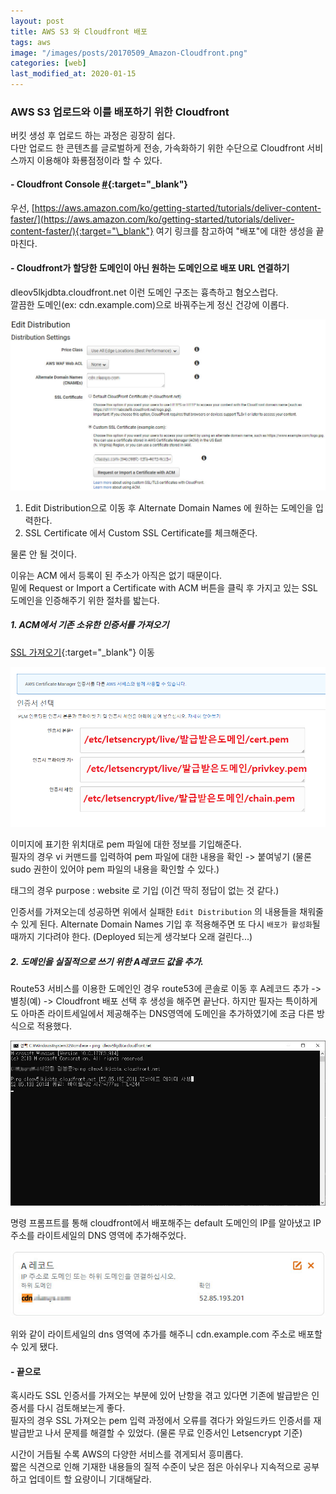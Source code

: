 ```yaml
---
layout: post
title: AWS S3 와 Cloudfront 배포
tags: aws
image: "/images/posts/20170509_Amazon-Cloudfront.png"
categories: [web]
last_modified_at: 2020-01-15
---
```


### AWS S3 업로드와 이를 배포하기 위한 Cloudfront

버킷 생성 후 업로드 하는 과정은 굉장히 쉽다.  
다만 업로드 한 콘텐츠를 글로벌하게 전송, 가속화하기 위한 수단으로 Cloudfront 서비스까지 이용해야 화룡점정이라 할 수 있다.

#### - Cloudfront Console [#](https://console.aws.amazon.com/cloudfront/home){:target="\_blank"}

우선, [https://aws.amazon.com/ko/getting-started/tutorials/deliver-content-faster/](https://aws.amazon.com/ko/getting-started/tutorials/deliver-content-faster/){:target="\_blank"} 여기 링크를 참고하여 "배포"에 대한 생성을 끝마친다.

#### - Cloudfront가 할당한 도메인이 아닌 원하는 도메인으로 배포 URL 연결하기

dleov5lkjdbta.cloudfront.net 이런 도메인 구조는 흉측하고 혐오스럽다.  
깔끔한 도메인(ex: cdn.example.com)으로 바꿔주는게 정신 건강에 이롭다.

![Cloudfront](/images/posts/aws-200115-1.jpg "Cloudfront")

1. Edit Distribution으로 이동 후 Alternate Domain Names 에 원하는 도메인을 입력한다.
2. SSL Certificate 에서 Custom SSL Certificate를 체크해준다.

물론 안 될 것이다.

이유는 ACM 에서 등록이 된 주소가 아직은 없기 때문이다.  
밑에 Request or Import a Certificate with ACM 버튼을 클릭 후 가지고 있는 SSL 도메인을 인증해주기 위한 절차를 밟는다.

##### 1. ACM에서 기존 소유한 인증서를 가져오기

[SSL 가져오기](https://console.aws.amazon.com/acm/home?region=us-east-1#/importwizard/){:target="\_blank"} 이동

![Cloudfront2](/images/posts/aws-200115-2.png "Cloudfront2")

이미지에 표기한 위치대로 pem 파일에 대한 정보를 기입해준다.  
필자의 경우 vi 커맨드를 입력하여 pem 파일에 대한 내용을 확인 -> 붙여넣기 (물론 sudo 권한이 있어야 pem 파일의 내용을 확인할 수 있다.)

태그의 경우 purpose : website 로 기입 (이건 딱히 정답이 없는 것 같다.)

인증서를 가져오는데 성공하면 위에서 실패한 `Edit Distribution` 의 내용들을 채워줄 수 있게 된다.
Alternate Domain Names 기입 후 적용해주면 또 다시 `배포가 활성화`될 때까지 기다려야 한다. (Deployed 되는게 생각보다 오래 걸린다...)

##### 2. 도메인을 실질적으로 쓰기 위한 A레코드 값을 추가.

Route53 서비스를 이용한 도메인인 경우 route53에 콘솔로 이동 후 A레코드 추가 -> 별칭(예) -> Cloudfront 배포 선택 후 생성을 해주면 끝난다.
하지만 필자는 특이하게도 아마존 라이트세일에서 제공해주는 DNS영역에 도메인을 추가하였기에 조금 다른 방식으로 적용했다.

![Cloudfront3](/images/posts/aws-200115-3.jpg "Cloudfront3")

명령 프롬프트를 통해 cloudfront에서 배포해주는 default 도메인의 IP를 알아냈고 IP 주소를 라이트세일의 DNS 영역에 추가해주었다.

![Cloudfront4](/images/posts/aws-200115-4.jpg "Cloudfront4")

위와 같이 라이트세일의 dns 영역에 추가를 해주니 cdn.example.com 주소로 배포할 수 있게 됐다.

#### - 끝으로

혹시라도 SSL 인증서를 가져오는 부분에 있어 난항을 겪고 있다면 기존에 발급받은 인증서를 다시 검토해보는게 좋다.  
필자의 경우 SSL 가져오는 pem 입력 과정에서 오류를 겪다가 와일드카드 인증서를 재발급받고 나서 문제를 해결할 수 있었다. (물론 무료 인증서인 Letsencrypt 기준)

시간이 거듭될 수록 AWS의 다양한 서비스를 겪게되서 흥미롭다.  
짧은 식견으로 인해 기재한 내용들의 질적 수준이 낮은 점은 아쉬우나 지속적으로 공부하고 업데이트 할 요량이니 기대해달라.
